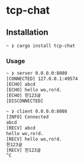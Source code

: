 # tcp-chat
## Installation
``` bash
~ ❯ cargo install tcp-chat
```
### Usage
``` bash
~ ❯ server 0.0.0.0:8080
[CONNECTED] 127.0.0.1:49574
[ECHO] abcd
[ECHO] hello wo,ro!d.
[ECHO] 한123글
[DISCONNECTED]
```
``` bash
~ ❯ client 0.0.0.0:8080
[INFO] Connected
abcd
[RECV] abcd
hello wo,ro!d.
[RECV] hello wo,ro!d.
한123글
[RECV] 한123글
^C
```
